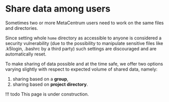 # Share data among users

Sometimes two or more MetaCentrum users need to work on the same files and directories.

Since setting whole `home` directory as accessible to anyone is considered a security vulnerability (due to the possibility to manipulate sensitive files like .k5login, .bashrc by a third party) such settings are discouraged and are automatically reset.

To make sharing of data possible and at the time safe, we offer two options varying slightly with respect to expected volume of shared data, namely:

1. sharing based on a **group**,
2. sharing based on **project directory**.

!!! todo
    This page is under construction.


<!--
TODO:

- jaky je mezi tim rozdil? Vlastne jen kvoty?
- proc jim pri zakladani projektoveho adresare nepomuzeme vic?

[NFSv4](https://wiki.metacentrum.cz/wiki/Access_Control_Lists_on_NFSv4)



## Sharing data within group



## Sharing data in project 




To share data among a group of users, it is necessary to:

- Create the group within the MetaCentrum infrastructure and manage its users
- Have directories, within which the data will be shared
- Ensure the correct identity within the system/job environment


1. Create the group within the MetaCentrum infrastructure and manage its users

- choose a name for your group and ask us for creating it (write us an email to meta@cesnet.cz)
- you can also write a list of initial members
- once the group is created, you'll be provided with a graphical environment for managing members of the group (using the Perun system)
- further changes in the list of members will be under your control


2. Have directories, within which the data will be shared

Data could be shared either within running jobs (the SCRATCHDIR directory) or within a dedicated directory located under /storage/CITY/home/USER volume or within a dedicated directory located under /storage/projects/PROJECT volume:

- to share data within running jobs, there are no explicit actions necessary
- the scheduler prepares the directory based on your requirements specified in the next section
- to share data within a dedicated directory located under /storage/CITY/home/USER volume, do:
- create a directory, within which the data will be shared

    mkdir /storage/CITY/home/USER/shared

assign it to your group (denoted by "MYGROUP")

    chgrp -R MYGROUP /storage/CITY/home/USER/shared

set an indication to the directory, so that all the data created within it will belong to group associated with its group

    chmod g+s /storage/CITY/home/USER/shared

ensure the correct setting

    ls -ld /storage/CITY/home/USER/shared

- to share data within a dedicated directory located under /storage/projects/PROJECT volume, do:
- write us an email asking to create a project directory
- once the directory is created, follow the similar steps as in the case of /storage/CITY/home/USER volume (see above)

3. Ensure the correct identity within the system/job environment

When creating files, the system has to know under which group identity the files should be created (if the group identity is not enforced by the master directory, see above). Here, it is necessary to distinguish between the work on frontends and the work within running jobs:

- to create files when working on frontends, it is necessary:
- to change your primary group to the requested one

    newgrp MYGROUP # all the created files will be owned by the MYGROUP group

Note that newgrp starts a new sub-shell and should thus be placed at the end of the start-up script.

if necessary, to set the access rights under which the files will be created (via well-known umask command)

    umask 002 # will set the access rights of all the newly created files to rwxrwxr-x

the above lines could be placed into system start-up scripts /storage/*/home/USER/.profile or equivalent file (e.g. /storage/*/home/USER/.bash_profile when it is in use) for automatic setting
           
alternatively, ask us for changing your primary group within the whole MetaCentrum infrastructure

to create files within running jobs, it is necessary:
        
to have the following lines within your script submitted via qsub command (or provide these via command-line options to qsub):

```
#!/bin/bash
#PBS -W umask=002
#PBS -W group_list=MYGROUP
```
- option -W umask=002 ensures the correct access rights to created files (rwxrwxr-x)
- option -W group_list=MYGROUP ensures that all the processes will run under the group MYGROUP

these options further ensure an availability of the $SCRATCHDIR directory to the group members as well -- the directory will be owned by the requested group and the access rights will be rwx (r - read,w - write, x - execute/list):

```
$ qsub -I -W group_list=einfra -W umask=002
qsub: waiting for job 4025666.meta-pbs.metacentrum.cz to start
qsub: job 4025666.meta-pbs.metacentrum.cz ready

konos6$ ls -ld $SCRATCHDIR
drwxrwxr-x 2 makub einfra 6 Feb 13 10:50 /scratch/makub/job_4025666.meta-pbs.metacentrum.cz

konos6$ id
uid=13153(makub) gid=10002(einfra) groups=10000(meta),10002(einfra),10100(storage)
```

!!!warning
    Because of a bug in the Network File System (NFS) we use, it is necessary to explicitely change the group ownership of the newly created files/directories (at the end of an interactive session or job) by calling the command

    chgrp -R MYGROUP DIRECTORY

(Otherwise, the data will be saved under your primary group.) Alternatively, you can ask us for changing your primary group throughout the whole MetaCentrum infrastructure.

4. Ensure the correct identity by using sync_with_group

Some groups find changing umask inconvenient. For these users we recommend another approach.

  1. Copy the files you need to work with from shard directory elsewhere.
  2. Process the data, create new files etc.
  3. When ready to share the data, send them back into shared directory by a command

    sync_with_group group_name source_dir target_dir

where

    group_name = name of the group the project directory belongs to
    source_dir = the working directory
    target_dir = shared project directory

-->
